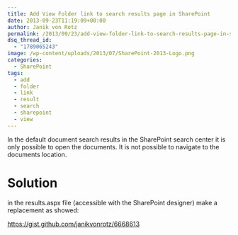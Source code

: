 ```yaml
---
title: Add View Folder link to search results page in SharePoint
date: 2013-09-23T11:19:09+00:00
author: Janik von Rotz
permalink: /2013/09/23/add-view-folder-link-to-search-results-page-in-sharepoint/
dsq_thread_id:
  - "1789065243"
image: /wp-content/uploads/2013/07/SharePoint-2013-Logo.png
categories:
  - SharePoint
tags:
  - add
  - folder
  - link
  - result
  - search
  - sharepoint
  - view
---
```

In the default document search results in the SharePoint search center it is only possible to open the documents. It is not possible to navigate to the documents location. <!--more-->

<h1>Solution</h1>

in the results.aspx file (accessible with the SharePoint designer) make a replacement as showed:

https://gist.github.com/janikvonrotz/6668613